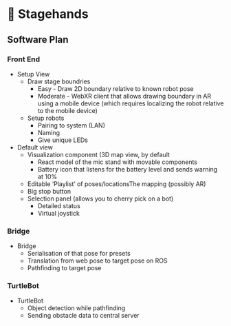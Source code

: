 # 🤝 Stagehands

## Software Plan

### Front End
- Setup View
  - Draw stage boundries
    - Easy - Draw 2D boundary relative to known robot pose
    - Moderate - WebXR client that allows drawing boundary in AR using a mobile device (which requires localizing the robot relative to the mobile device)
  - Setup robots
    - Pairing to system (LAN)
    - Naming
    - Give unique LEDs
- Default view 
  - Visualization component (3D map view, by default 
    - React model of the mic stand with movable components
    - Battery icon that listens for the battery level and sends warning at 10%
  - Editable ‘Playlist’ of poses/locationsThe mapping (possibly AR)
  - Big stop button
  - Selection panel (allows you to cherry pick on a bot)
    - Detailed status
    - Virtual joystick
  
### Bridge
- Bridge
  - Serialisation of that pose for presets
  - Translation from web pose to target pose on ROS
  - Pathfinding to target pose 
  
### TurtleBot
- TurtleBot
  - Object detection while pathfinding 
  - Sending obstacle data to central server